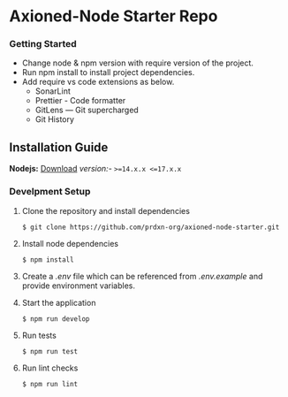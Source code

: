 # Axioned-Node Starter Repo

### Getting Started
* Change node & npm version with require version of the project.
* Run npm install to install project dependencies.
* Add require vs code extensions as below.
  * SonarLint
  * Prettier - Code formatter
  * GitLens — Git supercharged
  * Git History

## Installation Guide

**Nodejs:** [Download](https://nodejs.org/en/download/)
_version:-_ `>=14.x.x <=17.x.x`

### Develpment Setup
1. Clone the repository and install dependencies
   ```
   $ git clone https://github.com/prdxn-org/axioned-node-starter.git
   ```

2. Install node dependencies
   ```
   $ npm install
   ```
3. Create a _.env_ file which can be referenced from _.env.example_ and provide environment variables.

4. Start the application
   ```
   $ npm run develop
   ```
5. Run tests
   ```
   $ npm run test
   ```
6. Run lint checks
   ```
   $ npm run lint
   ```